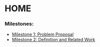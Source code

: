 # HOME

### Milestones:
* [Milestone 1: Problem Proposal](milestone1/README.md)
* [Milestone 2: Definition and Related Work](milestone2/README.md)
